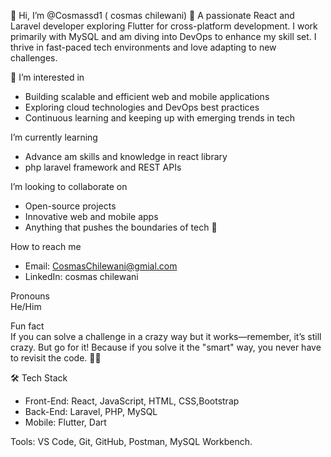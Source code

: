 

👋 Hi, I’m @Cosmassd1 ( cosmas chilewani) 
🚀 A passionate React and Laravel developer exploring Flutter for cross-platform development. 
I work primarily with MySQL and am diving into DevOps to enhance my skill set. 
I thrive in fast-paced tech environments and love adapting to new challenges.  

👀 I’m interested in  
- Building scalable and efficient web and mobile applications  
- Exploring cloud technologies and DevOps best practices  
- Continuous learning and keeping up with emerging trends in tech  

 I’m currently learning  
- Advance am skills and knowledge in react library
- php laravel framework and REST APIs

 I’m looking to collaborate on  
- Open-source projects  
- Innovative web and mobile apps  
- Anything that pushes the boundaries of tech 🚀  

How to reach me  
- Email: CosmasChilewani@gmial.com  
- LinkedIn: cosmas chilewani  
  
Pronouns  
He/Him  

 Fun fact  
If you can solve a challenge in a crazy way but it works—remember, it’s still crazy. 
But go for it! Because if you solve it the "smart" way, you never have to revisit the code. 🚀😆

🛠️ Tech Stack
- Front-End: React, JavaScript, HTML, CSS,Bootstrap
- Back-End: Laravel, PHP, MySQL
- Mobile: Flutter, Dart

Tools: VS Code, Git, GitHub, Postman, MySQL Workbench.

